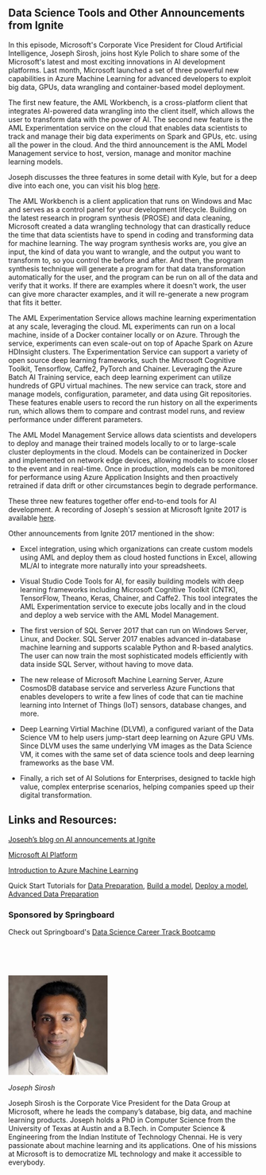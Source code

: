 ## Data Science Tools and Other Announcements from Ignite

In this episode, Microsoft's Corporate Vice President for Cloud Artificial Intelligence, Joseph Sirosh, joins host Kyle Polich to share some of the Microsoft's latest and most exciting innovations in AI development platforms. Last month, Microsoft launched a set of three powerful new capabilities in Azure Machine Learning for advanced developers to exploit big data, GPUs, data wrangling and container-based model deployment. 

The first new feature, the AML Workbench, is a cross-platform client that integrates AI-powered data wrangling into the client itself, which allows the user to transform data with the power of AI. The second new feature is the AML Experimentation service on the cloud that enables data scientists to track and manage their big data experiments on Spark and GPUs, etc. using all the power in the cloud. And the third announcement is the AML Model Management service to host, version, manage and monitor machine learning models.

Joseph discusses the three features in some detail with Kyle, but for a deep dive into each one, you can visit his blog [here](https://azure.microsoft.com/en-us/blog/diving-deep-into-what-s-new-with-azure-machine-learning/).

The AML Workbench is a client application that runs on Windows and Mac and serves as a control panel for your development lifecycle. Building on the latest research in program synthesis (PROSE) and data cleaning,  Microsoft created a data wrangling technology that can drastically reduce the time that data scientists have to spend in coding and transforming data for machine learning. The way program synthesis works are, you give an input, the kind of data you want to wrangle, and the output you want to transform to, so you control the before and after. And then, the program synthesis technique will generate a program for that data transformation automatically for the user, and the program can be run on all of the data and verify that it works. If there are examples where it doesn't work, the user can give more character examples, and it will re-generate a new program that fits it better. 

The AML Experimentation Service allows machine learning experimentation at any scale, leveraging the cloud. ML experiments can run on a local machine, inside of a Docker container locally or on Azure. Through the service, experiments can even scale-out on top of Apache Spark on Azure HDInsight clusters.  The Experimentation Service can support a variety of open source deep learning frameworks, such the Microsoft Cognitive Toolkit, Tensorflow, Caffe2, PyTorch and Chainer. Leveraging the Azure Batch AI Training service, each deep learning experiment can utilize hundreds of GPU virtual machines. The new service can track, store and manage models, configuration, parameter, and data using Git repositories. These features enable users to record the run history on all the experiments run, which allows them to compare and contrast model runs, and review performance under different parameters.

The AML Model Management Service allows data scientists and developers to deploy and manage their trained models locally to or to large-scale cluster deployments in the cloud. Models can be containerized in Docker and implemented on network edge devices, allowing models to score closer to the event and in real-time. Once in production, models can be monitored for performance using Azure Application Insights and then proactively retrained if data drift or other circumstances begin to degrade performance. 

These three new features together offer end-to-end tools for AI development. A recording of Joseph's session at Microsoft Ignite 2017 is available [here](https://www.youtube.com/watch?v=MUqo-lsAKgQ&feature=youtu.be). 

Other announcements from Ignite 2017 mentioned in the show:

- Excel integration, using which organizations can create custom models using AML and deploy them as cloud hosted functions in Excel, allowing ML/AI to integrate more naturally into your spreadsheets.

- Visual Studio Code Tools for AI, for easily building models with deep learning frameworks including Microsoft Cognitive Toolkit (CNTK), TensorFlow, Theano, Keras, Chainer, and Caffe2. This tool integrates the AML Experimentation service to execute jobs locally and in the cloud and deploy a web service with the AML Model Management.

- The first version of SQL Server 2017 that can run on Windows Server, Linux, and Docker. SQL Server 2017 enables advanced in-database machine learning and supports scalable Python and R-based analytics. The user can now train the most sophisticated models efficiently with data inside SQL Server, without having to move data. 

- The new release of Microsoft Machine Learning Server,
Azure CosmosDB database service and serverless Azure Functions that enables developers to write a few lines of code that can tie machine learning into Internet of Things (IoT) sensors, database changes, and more.

- Deep Learning Virtial Machine (DLVM), a configured variant of the Data Science VM to help users jump-start deep learning on Azure GPU VMs. Since DLVM uses the same underlying VM images as the Data Science VM, it comes with the same set of data science tools and deep learning frameworks as the base VM.

- Finally, a rich set of AI Solutions for Enterprises, designed to tackle high value, complex enterprise scenarios, helping companies speed up their digital transformation.

## Links and Resources:

[Joseph’s blog on AI announcements at Ignite](https://azure.microsoft.com/en-us/blog/tools-for-the-ai-driven-digital-transformation/)

[Microsoft AI Platform](https://www.google.com/url?hl=en&q=http://azure.com/ai&source=gmail&ust=1507326032660000&usg=AFQjCNFjp9L4liYt8Io9oQjEpczWOPT3rA)

[Introduction to Azure Machine Learning](https://docs.microsoft.com/en-us/azure/machine-learning/preview/overview-what-is-azure-ml)

Quick Start Tutorials for [Data Preparation](https://docs.microsoft.com/en-us/azure/machine-learning/preview/tutorial-classifying-iris-part-1), [Build a model](https://docs.microsoft.com/en-us/azure/machine-learning/preview/tutorial-classifying-iris-part-2), [Deploy a model](https://docs.microsoft.com/en-us/azure/machine-learning/preview/tutorial-classifying-iris-part-3), [Advanced Data Preparation](https://docs.microsoft.com/en-us/azure/machine-learning/preview/tutorial-bikeshare-dataprep)

### Sponsored by Springboard
Check out Springboard's [Data Science Career Track Bootcamp](https://sbdata.co/datascareer)

<br/><br/><br/>

<div class="row">
	<div class="col-xs-12 col-sm-3">
		<img alt="Joseph Sirosh" src="src-data-science-tools-and-other-announcements-from-ignite/joseph-sirosh.jpg" />
		<br/>
		<p><i>Joseph Sirosh</i></p>
	</div>
	<div class="col-xs-12 col-sm-9">
		Joseph Sirosh is the Corporate Vice President for the Data Group at Microsoft, where he leads the company’s database, big data, and machine learning products. Joseph holds a PhD in Computer Science from the University of Texas at Austin and a B.Tech. in Computer Science & Engineering from the Indian Institute of Technology Chennai. He is very passionate about machine learning and its applications. One of his missions at Microsoft is to democratize ML technology and make it accessible to everybody.
	</div>
</div>
